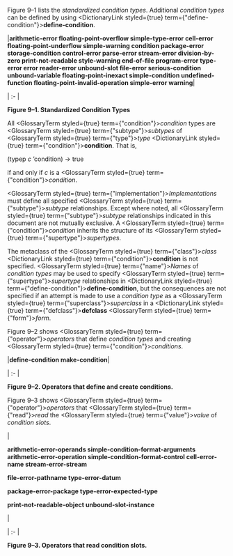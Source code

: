  



Figure 9–1 lists the *standardized condition types*. Additional *condition types* can be defined by using <DictionaryLink styled={true} term={"define-condition"}><b>define-condition</b></DictionaryLink>. 



|**arithmetic-error floating-point-overflow simple-type-error cell-error floating-point-underflow simple-warning condition package-error storage-condition control-error parse-error stream-error division-by-zero print-not-readable style-warning end-of-file program-error type-error error reader-error unbound-slot file-error serious-condition unbound-variable floating-point-inexact simple-condition undefined-function floating-point-invalid-operation simple-error warning**|

| :- |





**Figure 9–1. Standardized Condition Types** 



All <GlossaryTerm styled={true} term={"condition"}><i>condition</i></GlossaryTerm> types are <GlossaryTerm styled={true} term={"subtype"}><i>subtypes</i></GlossaryTerm> of <GlossaryTerm styled={true} term={"type"}><i>type</i></GlossaryTerm> <DictionaryLink styled={true} term={"condition"}><b>condition</b></DictionaryLink>. That is, 



(typep *c* ’condition) → true 



if and only if *c* is a <GlossaryTerm styled={true} term={"condition"}><i>condition</i></GlossaryTerm>. 



<GlossaryTerm styled={true} term={"implementation"}><i>Implementations</i></GlossaryTerm> must define all specified <GlossaryTerm styled={true} term={"subtype"}><i>subtype</i></GlossaryTerm> relationships. Except where noted, all <GlossaryTerm styled={true} term={"subtype"}><i>subtype</i></GlossaryTerm> relationships indicated in this document are not mutually exclusive. A <GlossaryTerm styled={true} term={"condition"}><i>condition</i></GlossaryTerm> inherits the structure of its <GlossaryTerm styled={true} term={"supertype"}><i>supertypes</i></GlossaryTerm>. 



The metaclass of the <GlossaryTerm styled={true} term={"class"}><i>class</i></GlossaryTerm> <DictionaryLink styled={true} term={"condition"}><b>condition</b></DictionaryLink> is not specified. <GlossaryTerm styled={true} term={"name"}><i>Names</i></GlossaryTerm> of *condition types* may be used to specify <GlossaryTerm styled={true} term={"supertype"}><i>supertype</i></GlossaryTerm> relationships in <DictionaryLink styled={true} term={"define-condition"}><b>define-condition</b></DictionaryLink>, but the consequences are not specified if an attempt is made to use a *condition type* as a <GlossaryTerm styled={true} term={"superclass"}><i>superclass</i></GlossaryTerm> in a <DictionaryLink styled={true} term={"defclass"}><b>defclass</b></DictionaryLink> <GlossaryTerm styled={true} term={"form"}><i>form</i></GlossaryTerm>. 



Figure 9–2 shows <GlossaryTerm styled={true} term={"operator"}><i>operators</i></GlossaryTerm> that define *condition types* and creating <GlossaryTerm styled={true} term={"condition"}><i>conditions</i></GlossaryTerm>. 



|**define-condition make-condition**|

| :- |





**Figure 9–2. Operators that define and create conditions.** 







 



 



Figure 9–3 shows <GlossaryTerm styled={true} term={"operator"}><i>operators</i></GlossaryTerm> that <GlossaryTerm styled={true} term={"read"}><i>read</i></GlossaryTerm> the <GlossaryTerm styled={true} term={"value"}><i>value</i></GlossaryTerm> of *condition slots*. 



|<p>**arithmetic-error-operands simple-condition-format-arguments arithmetic-error-operation simple-condition-format-control cell-error-name stream-error-stream** </p><p>**file-error-pathname type-error-datum** </p><p>**package-error-package type-error-expected-type** </p><p>**print-not-readable-object unbound-slot-instance**</p>|

| :- |





**Figure 9–3. Operators that read condition slots.** 



